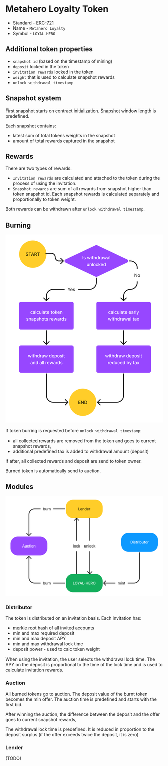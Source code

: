 # Metahero Loyalty Token

* Standard - [ERC-721](https://github.com/ethereum/EIPs/blob/master/EIPS/eip-721.md)
* Name - `Metahero Loyalty`
* Symbol - `LOYAL-HERO`

## Additional token properties

* `snapshot id` (based on the timestamp of mining)
* `deposit` locked in the token
* `invitation rewards` locked in the token
* `weight` that is used to calculate snapshot rewards 
* `unlock withdrawal timestamp`

## Snapshot system

First snapshot starts on contract initialization. Snapshot window length is predefined.

Each snapshot contains:
* latest sum of total tokens weights in the snapshot
* amount of total rewards captured in the snapshot

## Rewards

There are two types of rewards:
* `Invitation rewards` are calculated and attached to the token during the process of using the invitation.
* `Snapshot rewards` are sum of all rewards from snapshot higher than token snapshot id. Each snapshot rewards is calculated separately and proportionally to token weight.

Both rewards can be withdrawn after `unlock withdrawal timestamp`.

## Burning

![Burning](./images/burning.png)

If token burring is requested before `unlock withdrawal timestamp`:

* all collected rewards are removed from the token and goes to current snapshot rewards,
* additional predefined tax is added to withdrawal amount (deposit)

If after, all collected rewards and deposit are send to token owner.

Burned token is automatically send to auction.

## Modules

![Modules](./images/modules.png)

### Distributor

The token is distributed on an invitation basis. Each invitation has:

* [merkle root](https://en.wikipedia.org/wiki/Merkle_tree) hash of all invited accounts
* min and max required deposit
* min and max deposit APY
* min and max withdrawal lock time
* deposit power - used to calc token weight

When using the invitation, the user selects the withdrawal lock time. 
The APY on the deposit is proportional to the time of the lock time and is used to calculate invitation rewards.

### Auction

All burned tokens go to auction. The deposit value of the burnt token becomes the min offer. The auction time is predefined and starts with the first bid.

After winning the auction, the difference between the deposit and the offer goes to current snapshot rewards,

The withdrawal lock time is predefined. It is reduced in proportion to the deposit surplus (if the offer exceeds twice the deposit, it is zero)

### Lender

(TODO)
